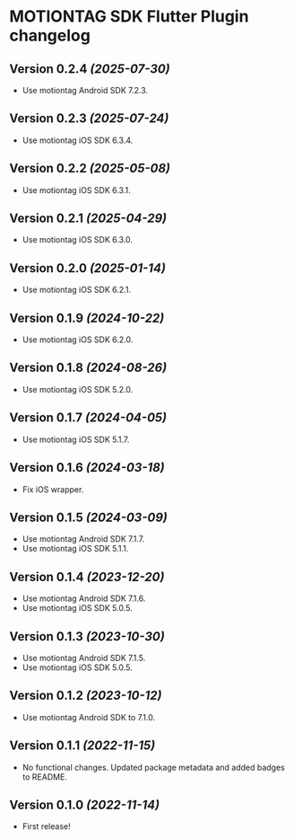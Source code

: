 # MOTIONTAG SDK Flutter Plugin changelog

## Version 0.2.4 *(2025-07-30)*

- Use motiontag Android SDK 7.2.3.

## Version 0.2.3 *(2025-07-24)*

- Use motiontag iOS SDK 6.3.4.

## Version 0.2.2 *(2025-05-08)*

- Use motiontag iOS SDK 6.3.1.

## Version 0.2.1 *(2025-04-29)*

- Use motiontag iOS SDK 6.3.0.

## Version 0.2.0 *(2025-01-14)*

- Use motiontag iOS SDK 6.2.1.

## Version 0.1.9 *(2024-10-22)*

- Use motiontag iOS SDK 6.2.0.

## Version 0.1.8 *(2024-08-26)*

- Use motiontag iOS SDK 5.2.0.

## Version 0.1.7 *(2024-04-05)*

- Use motiontag iOS SDK 5.1.7.

## Version 0.1.6 *(2024-03-18)*

- Fix iOS wrapper.

## Version 0.1.5 *(2024-03-09)*

- Use motiontag Android SDK 7.1.7.
- Use motiontag iOS SDK 5.1.1.

## Version 0.1.4 *(2023-12-20)*

- Use motiontag Android SDK 7.1.6.
- Use motiontag iOS SDK 5.0.5.

## Version 0.1.3 *(2023-10-30)*

- Use motiontag Android SDK 7.1.5.
- Use motiontag iOS SDK 5.0.5.

## Version 0.1.2 *(2023-10-12)*

- Use motiontag Android SDK to 7.1.0.

## Version 0.1.1 *(2022-11-15)*

- No functional changes. Updated package metadata and added badges to README.

## Version 0.1.0 *(2022-11-14)*

- First release!
